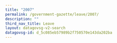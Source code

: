 ```yaml
---
title: "2007"
permalink: /government-gazette/leave/2007/
description: ""
third_nav_title: Leave
layout: datagovsg-v2-search
datagovsg-id: d_5c085eb57989b2f750570e143da202ba
---
```

